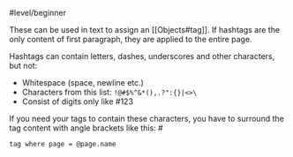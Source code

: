 #level/beginner

These can be used in text to assign an [[Objects#tag]]. If hashtags are the only content of first paragraph, they are applied to the entire page.

Hashtags can contain letters, dashes, underscores and other characters, but not:
- Whitespace (space, newline etc.)
- Characters from this list: `!@#$%^&*(),.?":{}|<>\`
- Consist of digits only like #123

If you need your tags to contain these characters, you have to surround the tag content with angle brackets like this: #<my tag>

```query
tag where page = @page.name
```